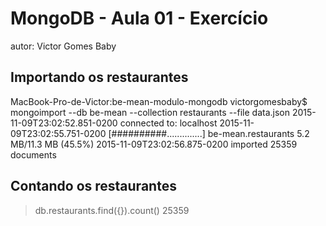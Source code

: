 # MongoDB - Aula 01 - Exercício
autor: Victor Gomes Baby

## Importando os restaurantes

MacBook-Pro-de-Victor:be-mean-modulo-mongodb victorgomesbaby$ mongoimport --db be-mean --collection restaurants --file data.json
2015-11-09T23:02:52.851-0200	connected to: localhost
2015-11-09T23:02:55.751-0200	[##########..............] be-mean.restaurants	5.2 MB/11.3 MB (45.5%)
2015-11-09T23:02:56.875-0200	imported 25359 documents


## Contando os restaurantes

> db.restaurants.find({}).count()
25359